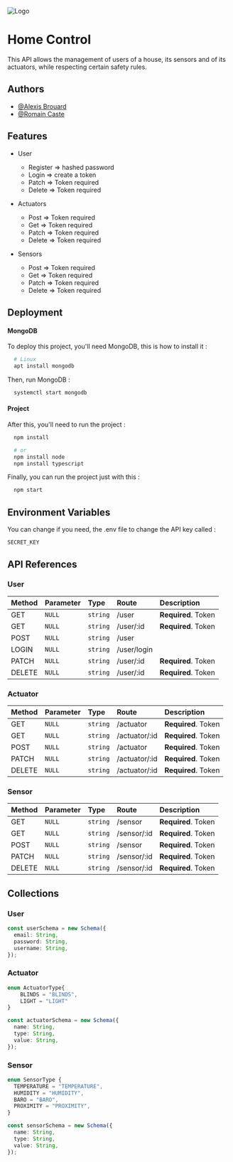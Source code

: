
![Logo](https://images.viblo.asia/f8d4357a-1d85-49a4-9f3d-b849aefde820.png)


# Home Control

This API allows the management of users of a house, its sensors and
of its actuators, while respecting certain safety rules.


## Authors

- [@Alexis Brouard](https://www.github.com/alexisbrouard)
- [@Romain Caste](https://github.com/romaing18)


## Features

- User
  - Register => hashed password
  - Login    => create a token
  - Patch    => Token required
  - Delete   => Token required

- Actuators
  - Post => Token required
  - Get => Token required
  - Patch => Token required
  - Delete => Token required

- Sensors
  - Post => Token required
  - Get => Token required
  - Patch => Token required
  - Delete => Token required

## Deployment

#### MongoDB

To deploy this project, you'll need MongoDB, this is how to install it :
```bash
  # Linux
  apt install mongodb
```
Then, run MongoDB :
```bash
  systemctl start mongodb
```

#### Project

After this, you'll need to run the project :

```bash
  npm install

  # or
  npm install node
  npm install typescript
```
Finally, you can run the project just with this :

```bash
  npm start
```


## Environment Variables

You can change if you need, the .env file to change the API key called :

`SECRET_KEY`

## API References

### User

| Method | Parameter | Type     | Route |  Description                |
| :------ | :-------- | :------- | :--------- |  :------------------------- |
| GET | `NULL`    | `string` | /user |  **Required**. Token |
| GET | `NULL`    | `string` | /user/:id |  **Required**. Token |
| POST | `NULL`    | `string` | /user |   |
| LOGIN | `NULL`    | `string` | /user/login |   |
| PATCH | `NULL`    | `string` | /user/:id |  **Required**. Token |
| DELETE | `NULL`    | `string` | /user/:id |  **Required**. Token |

### Actuator

| Method | Parameter | Type     | Route |  Description                |
| :------ | :-------- | :------- | :--------- |  :------------------------- |
| GET | `NULL`    | `string` | /actuator |  **Required**. Token |
| GET | `NULL`    | `string` | /actuator/:id |  **Required**. Token |
| POST | `NULL`    | `string` | /actuator | **Required**. Token |
| PATCH | `NULL`    | `string` | /actuator/:id |  **Required**. Token |
| DELETE | `NULL`    | `string` | /actuator/:id |  **Required**. Token |

### Sensor

| Method | Parameter | Type     | Route |  Description                |
| :------ | :-------- | :------- | :--------- |  :------------------------- |
| GET | `NULL`    | `string` | /sensor |  **Required**. Token |
| GET | `NULL`    | `string` | /sensor/:id |  **Required**. Token |
| POST | `NULL`    | `string` | /sensor | **Required**. Token  |
| PATCH | `NULL`    | `string` | /sensor/:id |  **Required**. Token |
| DELETE | `NULL`    | `string` | /sensor/:id |  **Required**. Token |

## Collections

### User

```ts
const userSchema = new Schema({
  email: String,
  password: String,
  username: String,
}); 
```
### Actuator
  
```ts
enum ActuatorType{
    BLINDS = "BLINDS",
    LIGHT = "LIGHT"
}

const actuatorSchema = new Schema({
  name: String,
  type: String,
  value: String,
});
```

### Sensor
  
```ts
enum SensorType {
  TEMPERATURE = "TEMPERATURE",
  HUMIDITY = "HUMIDITY",
  BARO = "BARO",
  PROXIMITY = "PROXIMITY",
}

const sensorSchema = new Schema({
  name: String,
  type: String,
  value: String,
});
```
